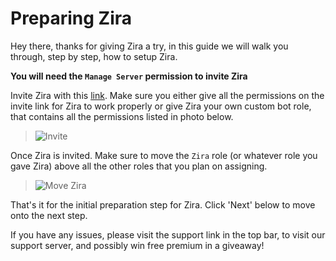 # Preparing Zira

Hey there, thanks for giving Zira a try, in this guide we will walk you through, step by step, how to setup Zira.

**You will need the `Manage Server` permission to invite Zira**

Invite Zira with this [link](https://zira.pw/invite). Make sure you either give all the permissions on the invite link for Zira to work properly or give Zira your own custom bot role, that contains all the permissions listed in photo below.

>![Invite](http://i.imjake.me/files/9d1ss.png)

Once Zira is invited. Make sure to move the `Zira` role (or whatever role you gave Zira) above all the other roles that you plan on assigning.

>![Move Zira](http://i.imjake.me/files/y1mvm.png)

That's it for the initial preparation step for Zira. Click 'Next' below to move onto the next step.

If you have any issues, please visit the support link in the top bar, to visit our support server, and possibly win free premium in a giveaway!